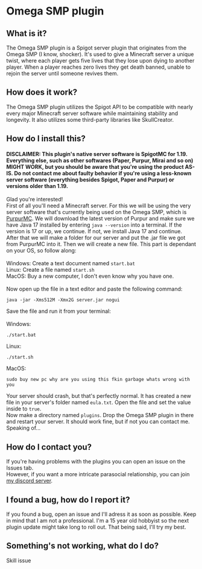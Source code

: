 # Omega SMP plugin

## What is it?
The Omega SMP plugin is a Spigot server plugin that originates from the Omega SMP (I know, shocker).
It's used to give a Minecraft server a unique twist, where each player gets five lives
that they lose upon dying to another player. When a player reaches zero lives they get
death banned, unable to rejoin the server until someone revives them.

## How does it work?
The Omega SMP plugin utilizes the Spigot API to be compatible with nearly every major
Minecraft server software while maintaining stability and longevity. It also utilizes
some third-party libraries like SkullCreator.

## How do I install this?
#### DISCLAIMER: This plugin's native server software is SpigotMC for 1.19. Everything else, such as other softwares (Paper, Purpur, Mirai and so on) MIGHT WORK, but you should be aware that you're using the product AS-IS. Do not contact me about faulty behavior if you're using a less-known server software (everything besides Spigot, Paper and Purpur) or versions older than 1.19.
Glad you're interested!\
First of all you'll need a Minecraft server. For this we will
be using the very server software that's currently being used on the Omega SMP, which
is [PurpurMC](https://purpurmc.org). We will download the latest version of Purpur
and make sure we have Java 17 installed by entering ```java --version``` into a terminal.
If the version is 17 or up, we continue. If not, we install Java 17 and continue.\
After that we will make a folder for our server and put the .jar file we got from PurpurMC
into it. Then we will create a new file. This part is dependant on your OS, so follow along:\
\
Windows: Create a text document named ```start.bat```\
Linux: Create a file named ```start.sh```\
MacOS: Buy a new computer, I don't even know why you have one.\
\
Now open up the file in a text editor and paste the following command:
```shell
java -jar -Xms512M -Xmx2G server.jar nogui
```

Save the file and run it from your terminal:\
\
Windows:
```shell
./start.bat
```

Linux:
```shell
./start.sh
```

MacOS:
```shell
sudo buy new pc why are you using this fkin garbage whats wrong with you
```

Your server should crash, but that's perfectly normal. It has created a new file in 
your server's folder named ```eula.txt```. Open the file and set the value inside to ```true```.\
Now make a directory named ```plugins```. Drop the Omega SMP plugin in there and 
restart your server. It should work fine, but if not you can contact me. Speaking of...

## How do I contact you?
If you're having problems with the plugins you can open an issue on the Issues tab.\
However, if you want a more intricate parasocial relationship, you can join
[my discord server](https://dsc.gg/nvgat).

## I found a bug, how do I report it?
If you found a bug, open an issue and I'll adress it as soon as possible. Keep in mind
that I am not a professional. I'm a 15 year old hobbyist so the next plugin update
might take long to roll out. That being said, I'll try my best.

## Something's not working, what do I do?
Skill issue